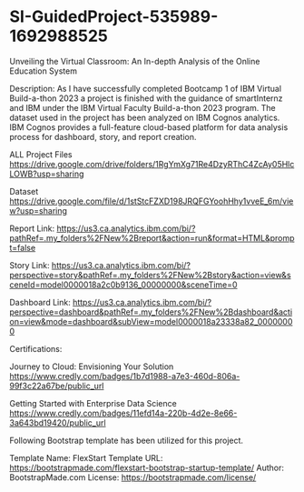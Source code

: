 # SI-GuidedProject-535989-1692988525
Unveiling the Virtual Classroom: An In-depth Analysis of the Online Education System

Description: As I have successfully completed Bootcamp 1 of IBM Virtual Build-a-thon 2023 a project is finished with the guidance of smartInternz and IBM under the IBM Virtual Faculty Build-a-thon 2023 program. The dataset used in the project has been analyzed on IBM Cognos analytics. IBM Cognos provides a full-feature cloud-based platform for data analysis process for dashboard, story, and report creation.

ALL Project Files  https://drive.google.com/drive/folders/1RgYmXg71Re4DzyRThC4ZcAy05HlcLOWB?usp=sharing

Dataset  https://drive.google.com/file/d/1stStcFZXD198JRQFGYoohHhy1vveE_6m/view?usp=sharing

Report Link: https://us3.ca.analytics.ibm.com/bi/?pathRef=.my_folders%2FNew%2Breport&action=run&format=HTML&prompt=false

Story Link: https://us3.ca.analytics.ibm.com/bi/?perspective=story&pathRef=.my_folders%2FNew%2Bstory&action=view&sceneId=model0000018a2c0b9136_00000000&sceneTime=0

Dashboard Link: https://us3.ca.analytics.ibm.com/bi/?perspective=dashboard&pathRef=.my_folders%2FNew%2Bdashboard&action=view&mode=dashboard&subView=model0000018a23338a82_00000000

Certifications:

Journey to Cloud: Envisioning Your Solution https://www.credly.com/badges/1b7d1988-a7e3-460d-806a-99f3c22a67be/public_url

Getting Started with Enterprise Data Science  https://www.credly.com/badges/11efd14a-220b-4d2e-8e66-3a643bd19420/public_url

Following Bootstrap template has been utilized for this project.

Template Name: FlexStart
Template URL: https://bootstrapmade.com/flexstart-bootstrap-startup-template/
Author: BootstrapMade.com
License: https://bootstrapmade.com/license/
